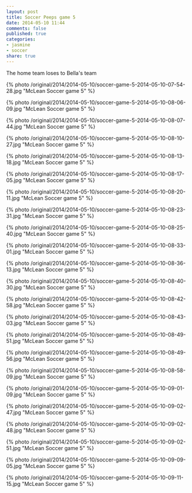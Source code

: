 ```yaml
---
layout: post
title: Soccer Peeps game 5
date: 2014-05-10 11:44
comments: false
published: true
categories:
- jasmine
- soccer
share: true
---
```

The home team loses to Bella's team

{% photo /original/2014/2014-05-10/soccer-game-5-2014-05-10-07-54-28.jpg "McLean Soccer game 5" %}

{% photo /original/2014/2014-05-10/soccer-game-5-2014-05-10-08-06-09.jpg "McLean Soccer game 5" %}

{% photo /original/2014/2014-05-10/soccer-game-5-2014-05-10-08-07-44.jpg "McLean Soccer game 5" %}

{% photo /original/2014/2014-05-10/soccer-game-5-2014-05-10-08-10-27.jpg "McLean Soccer game 5" %}

{% photo /original/2014/2014-05-10/soccer-game-5-2014-05-10-08-13-18.jpg "McLean Soccer game 5" %}

{% photo /original/2014/2014-05-10/soccer-game-5-2014-05-10-08-17-05.jpg "McLean Soccer game 5" %}

{% photo /original/2014/2014-05-10/soccer-game-5-2014-05-10-08-20-11.jpg "McLean Soccer game 5" %}

{% photo /original/2014/2014-05-10/soccer-game-5-2014-05-10-08-23-31.jpg "McLean Soccer game 5" %}

{% photo /original/2014/2014-05-10/soccer-game-5-2014-05-10-08-25-40.jpg "McLean Soccer game 5" %}

{% photo /original/2014/2014-05-10/soccer-game-5-2014-05-10-08-33-01.jpg "McLean Soccer game 5" %}

{% photo /original/2014/2014-05-10/soccer-game-5-2014-05-10-08-36-13.jpg "McLean Soccer game 5" %}

{% photo /original/2014/2014-05-10/soccer-game-5-2014-05-10-08-40-30.jpg "McLean Soccer game 5" %}

{% photo /original/2014/2014-05-10/soccer-game-5-2014-05-10-08-42-58.jpg "McLean Soccer game 5" %}

{% photo /original/2014/2014-05-10/soccer-game-5-2014-05-10-08-43-03.jpg "McLean Soccer game 5" %}

{% photo /original/2014/2014-05-10/soccer-game-5-2014-05-10-08-49-51.jpg "McLean Soccer game 5" %}

{% photo /original/2014/2014-05-10/soccer-game-5-2014-05-10-08-49-56.jpg "McLean Soccer game 5" %}

{% photo /original/2014/2014-05-10/soccer-game-5-2014-05-10-08-58-09.jpg "McLean Soccer game 5" %}

{% photo /original/2014/2014-05-10/soccer-game-5-2014-05-10-09-01-09.jpg "McLean Soccer game 5" %}

{% photo /original/2014/2014-05-10/soccer-game-5-2014-05-10-09-02-47.jpg "McLean Soccer game 5" %}

{% photo /original/2014/2014-05-10/soccer-game-5-2014-05-10-09-02-48.jpg "McLean Soccer game 5" %}

{% photo /original/2014/2014-05-10/soccer-game-5-2014-05-10-09-02-51.jpg "McLean Soccer game 5" %}

{% photo /original/2014/2014-05-10/soccer-game-5-2014-05-10-09-09-05.jpg "McLean Soccer game 5" %}

{% photo /original/2014/2014-05-10/soccer-game-5-2014-05-10-09-11-15.jpg "McLean Soccer game 5" %}
